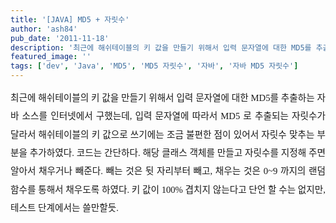 ```yaml
---
title: '[JAVA] MD5 + 자릿수'
author: 'ash84'
pub_date: '2011-11-18'
description: '최근에 해쉬테이블의 키 값을 만들기 위해서 입력 문자열에 대한 MD5를 추출하는 자바 소스를 인터넷에서 구했는데, 입력 문자열에 따라서 MD5 로 추출되는 자릿수가 달라서 해쉬테이블의 키 값으로 쓰기에는 조금 불편한 점이'
featured_image: ''
tags: ['dev', 'Java', 'MD5', 'MD5 자릿수', '자바', '자바 MD5 자릿수']
---
```



<div></div><div style="line-height: 2; "><div style="text-align: justify; line-height: 2; "><span style="font-size: 10pt; "><span style="font-family: Dotum; font-size: 11pt; ">최근에 해쉬테이블의 키 값을 만들기 위해서 입력 문자열에 대한 MD5를 추출하는 자바 소스를 인터넷에서 구했는데, 입력 문자열에 따라서 MD5 로 추출되는 자릿수가 달라서 해쉬테이블의 키 값으로 쓰기에는 조금 불편한 점이 있어서 자릿수 맞추는 부분을 추가하였다. 코드는 간단하다. 해당 클래스 객체를 만들고 자릿수를 지정해 주면 알아서 채우거나 빼준다. 빼는 것은 뒷 자리부터 빼고, 채우는 것은 0~9 까지의 랜덤함수를 통해서 채우도록 하였다. 키 값이 100% 겹치지 않는다고 단언 할 수는 없지만, 테스트 단계에서는 쓸만할듯. </span></span></div><div style="text-align: justify; line-height: 2; "><span style="font-size: 10pt; "><span style="font-family: Dotum; font-size: 11pt; ">  
</span></span></div><script src="https://gist.github.com/3202549.js"></script>

</div>

